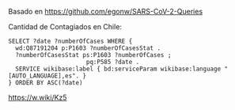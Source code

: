 Basado en https://github.com/egonw/SARS-CoV-2-Queries

Cantidad de Contagiados en Chile:

```sparql
SELECT ?date ?numberOfCases WHERE {
  wd:Q87191204 p:P1603 ?numberOfCasesStat .
  ?numberOfCasesStat ps:P1603 ?numberOfCases ;
                      pq:P585 ?date .
  SERVICE wikibase:label { bd:serviceParam wikibase:language "[AUTO_LANGUAGE],es". }
} ORDER BY ASC(?date)
```

https://w.wiki/Kz5

